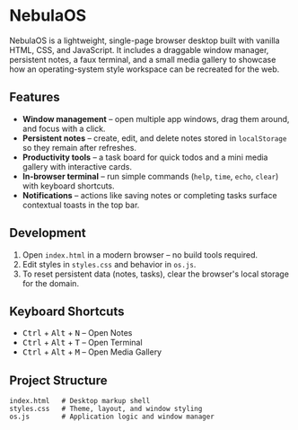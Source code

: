 # NebulaOS

NebulaOS is a lightweight, single-page browser desktop built with vanilla HTML, CSS, and JavaScript. It includes a draggable window manager, persistent notes, a faux terminal, and a small media gallery to showcase how an operating-system style workspace can be recreated for the web.

## Features
- **Window management** – open multiple app windows, drag them around, and focus with a click.
- **Persistent notes** – create, edit, and delete notes stored in `localStorage` so they remain after refreshes.
- **Productivity tools** – a task board for quick todos and a mini media gallery with interactive cards.
- **In-browser terminal** – run simple commands (`help`, `time`, `echo`, `clear`) with keyboard shortcuts.
- **Notifications** – actions like saving notes or completing tasks surface contextual toasts in the top bar.

## Development
1. Open `index.html` in a modern browser – no build tools required.
2. Edit styles in `styles.css` and behavior in `os.js`.
3. To reset persistent data (notes, tasks), clear the browser's local storage for the domain.

## Keyboard Shortcuts
- <kbd>Ctrl</kbd> + <kbd>Alt</kbd> + <kbd>N</kbd> – Open Notes
- <kbd>Ctrl</kbd> + <kbd>Alt</kbd> + <kbd>T</kbd> – Open Terminal
- <kbd>Ctrl</kbd> + <kbd>Alt</kbd> + <kbd>M</kbd> – Open Media Gallery

## Project Structure
```
index.html   # Desktop markup shell
styles.css   # Theme, layout, and window styling
os.js        # Application logic and window manager
```
